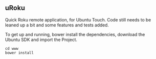 uRoku
--------------------------

Quick Roku remote application, for Ubuntu Touch. Code still needs to be leaned up a bit and some features and tests added.

To get up and running, bower install the dependencies, download the Ubuntu SDK and import the Project.

    cd www
    bower install
